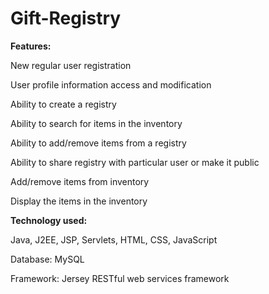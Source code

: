 # Gift-Registry

**Features:**

New regular user registration

User profile information access and modification

Ability to create a registry

Ability to search for items in the inventory

Ability to add/remove items from a registry

Ability to share registry with particular user or make it public

Add/remove items from inventory

Display the items in the inventory

**Technology used:** 

Java, J2EE, JSP, Servlets, HTML, CSS, JavaScript

Database: MySQL

Framework: Jersey RESTful web services framework
